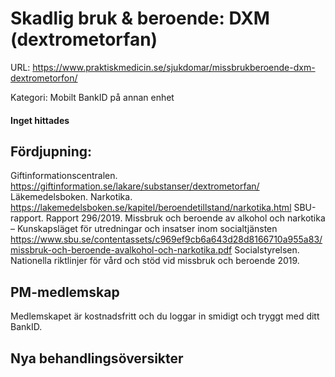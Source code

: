 # Skadlig bruk & beroende: DXM (dextrometorfan)

URL: https://www.praktiskmedicin.se/sjukdomar/missbrukberoende-dxm-dextrometorfon/



Kategori: Mobilt BankID på annan enhet

#### Inget hittades

## Fördjupning:

Giftinformationscentralen. https://giftinformation.se/lakare/substanser/dextrometorfan/
Läkemedelsboken. Narkotika. https://lakemedelsboken.se/kapitel/beroendetillstand/narkotika.html
SBU-rapport. Rapport 296/2019. Missbruk och beroende av alkohol och narkotika – Kunskapsläget för utredningar och insatser inom socialtjänsten
https://www.sbu.se/contentassets/c969ef9cb6a643d28d8166710a955a83/missbruk-och-beroende-avalkohol-och-narkotika.pdf
Socialstyrelsen. Nationella riktlinjer för vård och stöd vid missbruk och beroende 2019.

## PM-medlemskap

Medlemskapet är kostnadsfritt och du loggar in smidigt och tryggt med ditt BankID.

## Nya behandlingsöversikter

